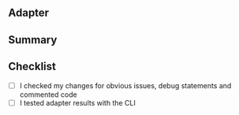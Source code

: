 <!-- 🦙🦙 Thanks for contributing ! 🦙🦙 -->

## Adapter

<!-- Please specify the adapter name in the issue / PR title -->

<!-- If you're creating a new adapter, please make sure the `links` field is well specified: this info will help us review the adapter -->

## Summary

<!-- Which issues will be closed? (if applicable) -->

<!-- What changes are being made? -->

<!-- Why are these changes necessary? -->

## Checklist

- [ ] I checked my changes for obvious issues, debug statements and commented code
- [ ] I tested adapter results with the CLI

<!-- Feel free to add additional comments. -->
